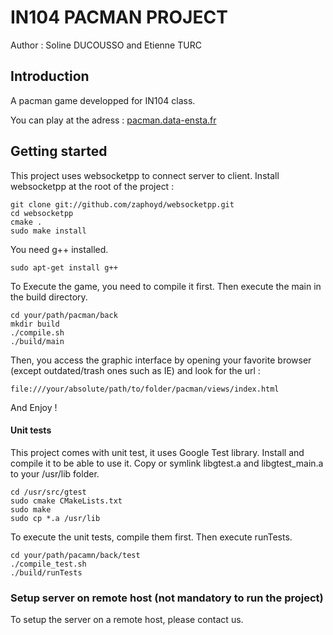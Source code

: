 # IN104 PACMAN PROJECT

Author : Soline DUCOUSSO and Etienne TURC

## Introduction

A pacman game developped for IN104 class.

You can play at the adress : [pacman.data-ensta.fr](https://pacman.data-ensta.fr)


## Getting started
This project uses websocketpp to connect server to client. Install websocketpp at the root of the project :
```
git clone git://github.com/zaphoyd/websocketpp.git
cd websocketpp
cmake .
sudo make install

```
You need g++ installed.
```
sudo apt-get install g++
```

To Execute the game, you need to compile it first. Then execute the main in the build directory.
```
cd your/path/pacman/back
mkdir build
./compile.sh
./build/main

```

Then, you access the graphic interface by opening your favorite browser (except outdated/trash ones such as IE) and look for the url :
```
file:///your/absolute/path/to/folder/pacman/views/index.html
```
And Enjoy !

#### Unit tests

This project comes with unit test, it uses Google Test library. Install and compile it to be able to use it. Copy or symlink libgtest.a and libgtest_main.a to your /usr/lib folder.

```
cd /usr/src/gtest
sudo cmake CMakeLists.txt
sudo make
sudo cp *.a /usr/lib
```

To execute the unit tests, compile them first. Then execute runTests.
```
cd your/path/pacamn/back/test
./compile_test.sh
./build/runTests
```

### Setup server on remote host (not mandatory to run the project)

To setup the server on a remote host, please contact us.
